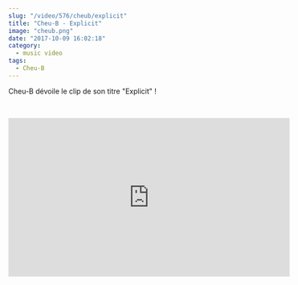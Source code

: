 ```yaml
--- 
slug: "/video/576/cheub/explicit"
title: "Cheu-B - Explicit"
image: "cheub.png"
date: "2017-10-09 16:02:18"
category:
  - music video
tags:
  - Cheu-B
---
```

<p>Cheu-B dévoile le clip de son titre "Explicit" !</p><br/><p><iframe width="560" height="315" src="https://www.youtube.com/embed/RhvjIiuxsi4" frameborder="0" allowfullscreen></iframe></p>